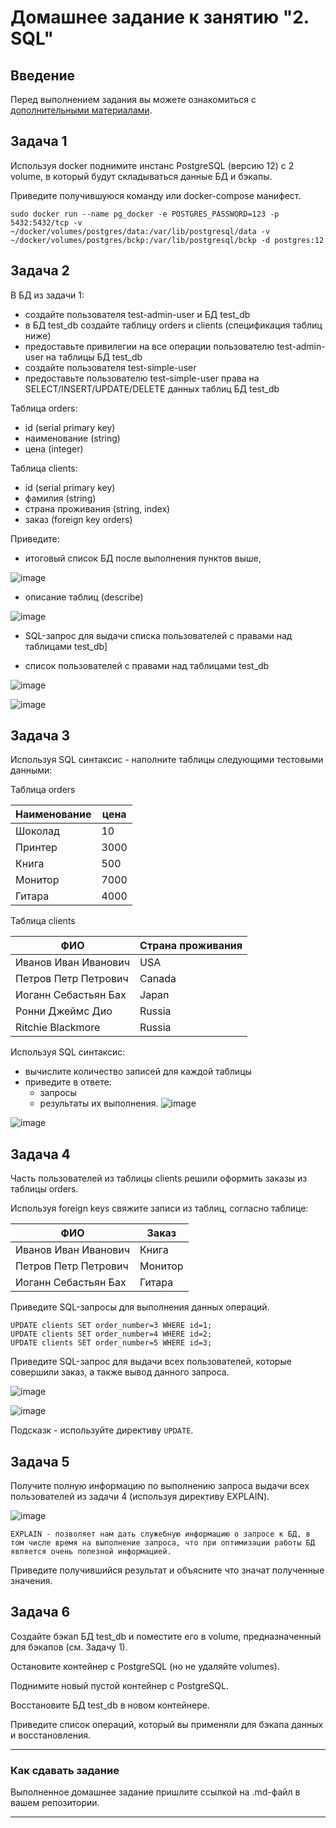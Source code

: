 # Домашнее задание к занятию "2. SQL"

## Введение

Перед выполнением задания вы можете ознакомиться с 
[дополнительными материалами](https://github.com/netology-code/virt-homeworks/blob/virt-11/additional/README.md).

## Задача 1

Используя docker поднимите инстанс PostgreSQL (версию 12) c 2 volume, 
в который будут складываться данные БД и бэкапы.

Приведите получившуюся команду или docker-compose манифест.
```
sudo docker run --name pg_docker -e POSTGRES_PASSWORD=123 -p 5432:5432/tcp -v ~/docker/volumes/postgres/data:/var/lib/postgresql/data -v ~/docker/volumes/postgres/bckp:/var/lib/postgresql/bckp -d postgres:12
```

## Задача 2

В БД из задачи 1: 
- создайте пользователя test-admin-user и БД test_db
- в БД test_db создайте таблицу orders и clients (спeцификация таблиц ниже)
- предоставьте привилегии на все операции пользователю test-admin-user на таблицы БД test_db
- создайте пользователя test-simple-user  
- предоставьте пользователю test-simple-user права на SELECT/INSERT/UPDATE/DELETE данных таблиц БД test_db

Таблица orders:
- id (serial primary key)
- наименование (string)
- цена (integer)

Таблица clients:
- id (serial primary key)
- фамилия (string)
- страна проживания (string, index)
- заказ (foreign key orders)

Приведите:
- итоговый список БД после выполнения пунктов выше,

![image](https://github.com/VoitenkoAN/virt-homeworks/assets/110226611/09b3f297-6acf-430b-8872-aabd3a425a5e)

- описание таблиц (describe)

![image](https://github.com/VoitenkoAN/virt-homeworks/assets/110226611/c5692e49-4a27-41c1-a2a0-27e89498fa2f)


- SQL-запрос для выдачи списка пользователей с правами над таблицами test_db]



- список пользователей с правами над таблицами test_db

![image](https://github.com/VoitenkoAN/virt-homeworks/assets/110226611/1bb1648b-9b9f-44c9-bab2-ca529d4f6b93)

![image](https://github.com/VoitenkoAN/virt-homeworks/assets/110226611/ef147e58-da96-48e6-bf76-b25a3b05baa4)



## Задача 3

Используя SQL синтаксис - наполните таблицы следующими тестовыми данными:

Таблица orders

|Наименование|цена|
|------------|----|
|Шоколад| 10 |
|Принтер| 3000 |
|Книга| 500 |
|Монитор| 7000|
|Гитара| 4000|

Таблица clients

|ФИО|Страна проживания|
|------------|----|
|Иванов Иван Иванович| USA |
|Петров Петр Петрович| Canada |
|Иоганн Себастьян Бах| Japan |
|Ронни Джеймс Дио| Russia|
|Ritchie Blackmore| Russia|

Используя SQL синтаксис:
- вычислите количество записей для каждой таблицы 
- приведите в ответе:
    - запросы 
    - результаты их выполнения.
 ![image](https://github.com/VoitenkoAN/virt-homeworks/assets/110226611/5cdd0711-f382-48c2-85b7-2e5b495cc729)

![image](https://github.com/VoitenkoAN/virt-homeworks/assets/110226611/cf2834d3-e925-49f4-b1ce-c7c716957f5d)

 
  


## Задача 4

Часть пользователей из таблицы clients решили оформить заказы из таблицы orders.

Используя foreign keys свяжите записи из таблиц, согласно таблице:

|ФИО|Заказ|
|------------|----|
|Иванов Иван Иванович| Книга |
|Петров Петр Петрович| Монитор |
|Иоганн Себастьян Бах| Гитара |

Приведите SQL-запросы для выполнения данных операций.
```
UPDATE clients SET order_number=3 WHERE id=1;
UPDATE clients SET order_number=4 WHERE id=2;
UPDATE clients SET order_number=5 WHERE id=3;
```
Приведите SQL-запрос для выдачи всех пользователей, которые совершили заказ, а также вывод данного запроса.

![image](https://github.com/VoitenkoAN/virt-homeworks/assets/110226611/28484e6d-1684-40d0-874c-3cdf1a1e14c7)

![image](https://github.com/VoitenkoAN/virt-homeworks/assets/110226611/df36fbb3-a87f-41c0-8fbf-eef29cb672c3)


 
Подсказк - используйте директиву `UPDATE`.

## Задача 5

Получите полную информацию по выполнению запроса выдачи всех пользователей из задачи 4 
(используя директиву EXPLAIN).

![image](https://github.com/VoitenkoAN/virt-homeworks/assets/110226611/47a47688-a8e9-4e8a-9e63-06c60c8dcae8)
```
EXPLAIN - позволяет нам дать служебную информацию о запросе к БД, в том числе время на выполнение запроса, что при оптимизации работы БД является очень полезной информацией.
```

Приведите получившийся результат и объясните что значат полученные значения.

## Задача 6

Создайте бэкап БД test_db и поместите его в volume, предназначенный для бэкапов (см. Задачу 1).

Остановите контейнер с PostgreSQL (но не удаляйте volumes).

Поднимите новый пустой контейнер с PostgreSQL.

Восстановите БД test_db в новом контейнере.

Приведите список операций, который вы применяли для бэкапа данных и восстановления. 

---

### Как cдавать задание

Выполненное домашнее задание пришлите ссылкой на .md-файл в вашем репозитории.

---
